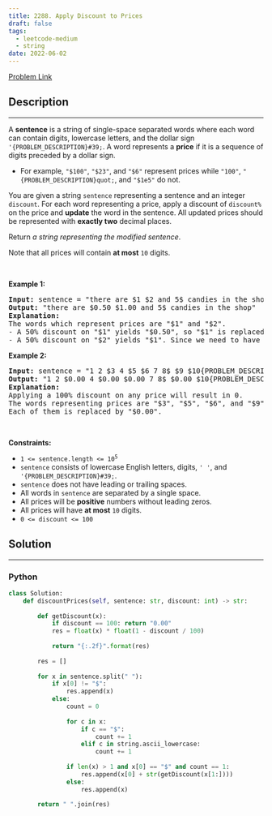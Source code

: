 ```yaml
---
title: 2288. Apply Discount to Prices
draft: false
tags: 
  - leetcode-medium
  - string
date: 2022-06-02
---
```


[Problem Link](https://leetcode.com/problems/apply-discount-to-prices/)

## Description

---
<p>A <strong>sentence</strong> is a string of single-space separated words where each word can contain digits, lowercase letters, and the dollar sign <code>&#39;{PROBLEM_DESCRIPTION}#39;</code>. A word represents a <strong>price</strong> if it is a sequence of digits preceded by a dollar sign.</p>

<ul>
	<li>For example, <code>&quot;$100&quot;</code>, <code>&quot;$23&quot;</code>, and <code>&quot;$6&quot;</code> represent prices while <code>&quot;100&quot;</code>, <code>&quot;{PROBLEM_DESCRIPTION}quot;</code>, and <code>&quot;$1e5&quot;</code> do not.</li>
</ul>

<p>You are given a string <code>sentence</code> representing a sentence and an integer <code>discount</code>. For each word representing a price, apply a discount of <code>discount%</code> on the price and <strong>update</strong> the word in the sentence. All updated prices should be represented with <strong>exactly two</strong> decimal places.</p>

<p>Return <em>a string representing the modified sentence</em>.</p>

<p>Note that all prices will contain <strong>at most</strong> <code>10</code> digits.</p>

<p>&nbsp;</p>
<p><strong class="example">Example 1:</strong></p>

<pre>
<strong>Input:</strong> sentence = &quot;there are $1 $2 and 5$ candies in the shop&quot;, discount = 50
<strong>Output:</strong> &quot;there are $0.50 $1.00 and 5$ candies in the shop&quot;
<strong>Explanation:</strong> 
The words which represent prices are &quot;$1&quot; and &quot;$2&quot;. 
- A 50% discount on &quot;$1&quot; yields &quot;$0.50&quot;, so &quot;$1&quot; is replaced by &quot;$0.50&quot;.
- A 50% discount on &quot;$2&quot; yields &quot;$1&quot;. Since we need to have exactly 2 decimal places after a price, we replace &quot;$2&quot; with &quot;$1.00&quot;.
</pre>

<p><strong class="example">Example 2:</strong></p>

<pre>
<strong>Input:</strong> sentence = &quot;1 2 $3 4 $5 $6 7 8$ $9 $10{PROBLEM_DESCRIPTION}quot;, discount = 100
<strong>Output:</strong> &quot;1 2 $0.00 4 $0.00 $0.00 7 8$ $0.00 $10{PROBLEM_DESCRIPTION}quot;
<strong>Explanation:</strong> 
Applying a 100% discount on any price will result in 0.
The words representing prices are &quot;$3&quot;, &quot;$5&quot;, &quot;$6&quot;, and &quot;$9&quot;.
Each of them is replaced by &quot;$0.00&quot;.
</pre>

<p>&nbsp;</p>
<p><strong>Constraints:</strong></p>

<ul>
	<li><code>1 &lt;= sentence.length &lt;= 10<sup>5</sup></code></li>
	<li><code>sentence</code> consists of lowercase English letters, digits, <code>&#39; &#39;</code>, and <code>&#39;{PROBLEM_DESCRIPTION}#39;</code>.</li>
	<li><code>sentence</code> does not have leading or trailing spaces.</li>
	<li>All words in <code>sentence</code> are separated by a single space.</li>
	<li>All prices will be <strong>positive</strong> numbers without leading zeros.</li>
	<li>All prices will have <strong>at most</strong> <code>10</code> digits.</li>
	<li><code>0 &lt;= discount &lt;= 100</code></li>
</ul>


## Solution

---
### Python
``` py title='apply-discount-to-prices'
class Solution:
    def discountPrices(self, sentence: str, discount: int) -> str:
        
        def getDiscount(x):
            if discount == 100: return "0.00"
            res = float(x) * float(1 - discount / 100)
            
            return "{:.2f}".format(res)
        
        res = []
        
        for x in sentence.split(" "):
            if x[0] != "$":
                res.append(x)
            else:
                count = 0
                
                for c in x:
                    if c == "$":
                        count += 1
                    elif c in string.ascii_lowercase:
                        count += 1
                
                if len(x) > 1 and x[0] == "$" and count == 1:
                    res.append(x[0] + str(getDiscount(x[1:])))
                else:
                    res.append(x)
        
        return " ".join(res)
```

